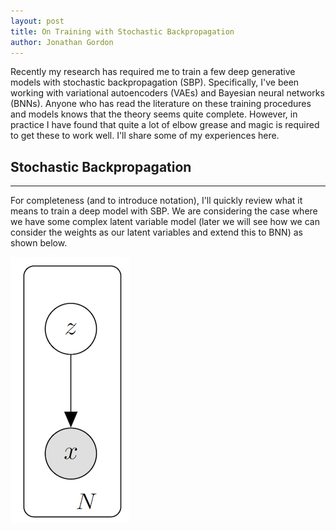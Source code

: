 ```yaml
---
layout: post
title: On Training with Stochastic Backpropagation
author: Jonathan Gordon
---
```


Recently my research has required me to train a few deep generative models with stochastic backpropagation (SBP). Specifically, I've been working with variational autoencoders (VAEs) and Bayesian neural networks (BNNs). Anyone who has read the literature on these training procedures and models knows that the theory seems quite complete. However, in practice I have found that quite a lot of elbow grease and magic is required to get these to work well. I'll share some of my experiences here.

## Stochastic Backpropagation 
-----

For completeness (and to introduce notation), I'll quickly review what it means to train a deep model with SBP. We are considering the case where we have some complex latent variable model (later we will see how we can consider the weights as our latent variables and extend this to BNN) as shown below.

<img src="/plots/vae.png">


